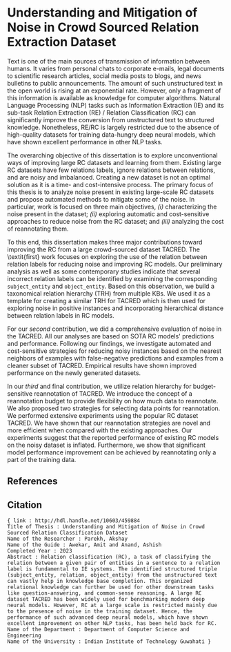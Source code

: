 # Understanding and Mitigation of Noise in Crowd Sourced Relation Extraction Dataset
Text is one of the main sources of transmission of information between humans. It varies from personal chats to corporate e-mails, legal documents to scientific research articles, social media posts to blogs, and news bulletins to public announcements. The amount of such unstructured text in the open world is rising at an exponential rate. However, only a fragment of this information is available as knowledge for computer algorithms. Natural Language Processing (NLP) tasks such as Information Extraction (IE) and its sub-task Relation Extraction (RE) / Relation Classification (RC) can significantly improve the conversion from unstructured text to structured knowledge. Nonetheless, RE/RC is largely restricted due to the absence of high-quality datasets for training data-hungry deep neural models, which have shown excellent performance in other NLP tasks.

The overarching objective of this dissertation is to explore unconventional ways of improving large RC datasets and learning from them. Existing large RC datasets have few relations labels, ignore relations between relations, and are noisy and imbalanced. Creating a new dataset is not an optimal solution as it is a time- and cost-intensive process. The primary focus of this thesis is to analyze noise present in existing large-scale RC datasets and propose automated methods to mitigate some of the noise. In particular, work is focused on three main objectives, *(i)* characterizing the noise present in the dataset; *(ii)* exploring automatic and cost-sensitive approaches to reduce noise from the RC dataset; and *(iii)* analyzing the cost of reannotating them. 

To this end, this dissertation makes three major contributions toward improving the RC from a large crowd-sourced dataset TACRED. The \textit{first} work focuses on exploring the use of the relation between relation labels for reducing noise and improving RC models. Our preliminary analysis as well as some contemporary studies indicate that several incorrect relation labels can be identified by examining the corresponding `subject_entity` and `object_entity`. Based on this observation, we build a taxonomical relation hierarchy (TRH) from multiple KBs. We used it as a template for creating a similar TRH for TACRED which is then used for exploring noise in positive instances and incorporating hierarchical distance between relation labels in RC models.

For our *second* contribution, we did a comprehensive evaluation of noise in the TACRED. All our analyses are based on SOTA RC models' predictions and performance. Following our findings, we investigate automated and cost-sensitive strategies for reducing noisy instances based on the nearest neighbors of examples with false-negative predictions and examples from a cleaner subset of TACRED. Empirical results have shown improved performance on the newly generated datasets.

In our *third* and final contribution, we utilize relation hierarchy for budget-sensitive reannotation of TACRED. We introduce the concept of a reannotation budget to provide flexibility on how much data to reannotate. We also proposed two strategies for selecting data points for reannotation. We performed extensive experiments using the popular RC dataset TACRED. We have shown that our reannotation strategies are novel and more efficient when compared with the existing approaches. Our experiments suggest that the reported performance of existing RC models on the noisy dataset is inflated. Furthermore, we show that significant model performance improvement can be achieved by reannotating only a part of the training data.



## References


## Citation
```
{ link : http://hdl.handle.net/10603/459884
Title of Thesis : Understanding and Mitigation of Noise in Crowd Sourced Relation Classification Dataset
Name of the Researcher : Parekh, Akshay
Name of the Guide : Awekar, Amit and Anand, Ashish
Completed Year : 2023
Abstract : Relation classification (RC), a task of classifying the relation between a given pair of entities in a sentence to a relation label is fundamental to IE systems. The identified structured triple (subject_entity, relation, object_entity) from the unstructured text can vastly help in knowledge base completion. This organized relational knowledge can further be used for other downstream tasks like question-answering, and common-sense reasoning. A large RC dataset TACRED has been widely used for benchmarking modern deep neural models. However, RC at a large scale is restricted mainly due to the presence of noise in the training dataset. Hence, the performance of such advanced deep neural models, which have shown excellent improvement on other NLP tasks, has been held back for RC.
Name of the Department : Department of Computer Science and Engineering
Name of the University : Indian Institute of Technology Guwahati }
```